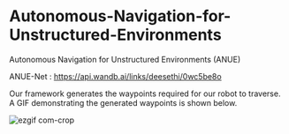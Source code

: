 # Autonomous-Navigation-for-Unstructured-Environments
Autonomous Navigation for Unstructured Environments (ANUE)

ANUE-Net : https://api.wandb.ai/links/deesethi/0wc5be8o

Our framework generates the waypoints required for our robot to traverse. A GIF demonstrating the generated waypoints is shown below. 

![ezgif com-crop](https://github.com/deeksha-sethi03/Autonomous-Navigation-for-Unstructured-Environments/assets/63807125/489f450b-e100-4de0-bb55-28c50a518cf0)
